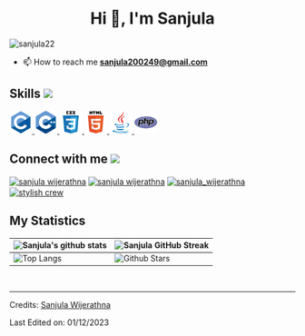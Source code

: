 <h1 align="center">Hi 👋, I'm Sanjula</h1>

<p align="left"> <img src="https://komarev.com/ghpvc/?username=sanjula22&label=Profile%20views&color=0e75b6&style=flat" alt="sanjula22" /> </p>

- 📫 How to reach me **sanjula200249@gmail.com**

<h2> Skills <img src = "https://media2.giphy.com/media/QssGEmpkyEOhBCb7e1/giphy.gif?cid=ecf05e47a0n3gi1bfqntqmob8g9aid1oyj2wr3ds3mg700bl&rid=giphy.gif" width = 32px> </h2>
<p align="left"> </a> <a href="https://www.cprogramming.com/" target="_blank" rel="noreferrer"> <img src="https://raw.githubusercontent.com/devicons/devicon/master/icons/c/c-original.svg" alt="c" width="40" height="40"/> </a> <a href="https://www.w3schools.com/cpp/" target="_blank" rel="noreferrer"> <img src="https://raw.githubusercontent.com/devicons/devicon/master/icons/cplusplus/cplusplus-original.svg" alt="cplusplus" width="40" height="40"/> </a> <a href="https://www.w3schools.com/css/" target="_blank" rel="noreferrer"> <img src="https://raw.githubusercontent.com/devicons/devicon/master/icons/css3/css3-original-wordmark.svg" alt="css3" width="40" height="40"/> </a> <a href="https://www.w3.org/html/" target="_blank" rel="noreferrer"> <img src="https://raw.githubusercontent.com/devicons/devicon/master/icons/html5/html5-original-wordmark.svg" alt="html5" width="40" height="40"/> </a> <a href="https://www.java.com" target="_blank" rel="noreferrer"> <img src="https://raw.githubusercontent.com/devicons/devicon/master/icons/java/java-original.svg" alt="java" width="40" height="40"/> </a>  <a href="https://www.php.net" target="_blank" rel="noreferrer"> <img src="https://raw.githubusercontent.com/devicons/devicon/master/icons/php/php-original.svg" alt="php" width="40" height="40"/> </a> </p>

<h2> Connect with me <img src='https://raw.githubusercontent.com/ShahriarShafin/ShahriarShafin/main/Assets/handshake.gif' width="100px"> </h2>
<p align="left">
  <a href="https://linkedin.com/in/sanjula-wijerathna-9367622a4" target="blank"><img align="center" src="https://raw.githubusercontent.com/rahuldkjain/github-profile-readme-generator/master/src/images/icons/Social/linked-in-alt.svg" alt="sanjula wijerathna" height="30" width="40" /></a>
<a href="https://fb.com/sanjula.piyamadu" target="blank"><img align="center" src="https://raw.githubusercontent.com/rahuldkjain/github-profile-readme-generator/master/src/images/icons/Social/facebook.svg" alt="sanjula wijerathna" height="30" width="40" /></a>
<a href="https://instagram.com/sanjula_wijerathna" target="blank"><img align="center" src="https://raw.githubusercontent.com/rahuldkjain/github-profile-readme-generator/master/src/images/icons/Social/instagram.svg" alt="sanjula_wijerathna" height="30" width="40" /></a>
<a href="https://youtube.com/@stylishcrew3347" target="blank"><img align="center" src="https://raw.githubusercontent.com/rahuldkjain/github-profile-readme-generator/master/src/images/icons/Social/youtube.svg" alt="stylish crew" height="30" width="40" /></a>
</p>

<h2> My Statistics  </h2>

| ![Sanjula's github stats](https://github-readme-stats.vercel.app/api?username=Sanjula22&show_icons=true&theme=tokyonight) | ![Sanjula GitHub Streak](https://github-readme-streak-stats.herokuapp.com/?user=Sanjula22&theme=tokyonight) |
| --- | --- |
| ![Top Langs](https://github-readme-stats.vercel.app/api/top-langs/?username=Sanjula22&theme=tokyonight) | ![Github Stars](https://github-readme-stats.vercel.app/api?username=Sanjula22&show_icons=true&locale=en&count_private=true&hide_rank=true&custom_title=My%20GitHub%20Stats&disable_animations=true&theme=tokyonight) |




<br>


-----
Credits: [Sanjula Wijerathna](https://github.com/Sanjula22)

Last Edited on: 01/12/2023
